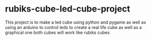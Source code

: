 rubiks-cube-led-cube-project
============================
This project is to make a led cube using python and pygame as well as using an arduino to control leds to create a real
life cube as well as a graphical one both cubes will work like rubiks cubes 
